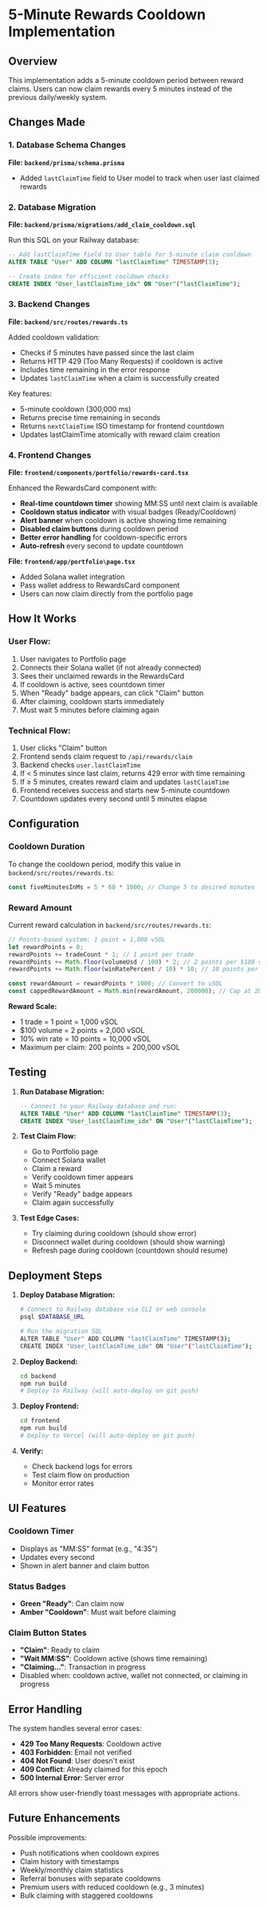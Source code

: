 # 5-Minute Rewards Cooldown Implementation

## Overview
This implementation adds a 5-minute cooldown period between reward claims. Users can now claim rewards every 5 minutes instead of the previous daily/weekly system.

## Changes Made

### 1. Database Schema Changes
**File: `backend/prisma/schema.prisma`**
- Added `lastClaimTime` field to User model to track when user last claimed rewards

### 2. Database Migration
**File: `backend/prisma/migrations/add_claim_cooldown.sql`**

Run this SQL on your Railway database:

```sql
-- Add lastClaimTime field to User table for 5-minute claim cooldown
ALTER TABLE "User" ADD COLUMN "lastClaimTime" TIMESTAMP(3);

-- Create index for efficient cooldown checks
CREATE INDEX "User_lastClaimTime_idx" ON "User"("lastClaimTime");
```

### 3. Backend Changes
**File: `backend/src/routes/rewards.ts`**

Added cooldown validation:
- Checks if 5 minutes have passed since the last claim
- Returns HTTP 429 (Too Many Requests) if cooldown is active
- Includes time remaining in the error response
- Updates `lastClaimTime` when a claim is successfully created

Key features:
- 5-minute cooldown (300,000 ms)
- Returns precise time remaining in seconds
- Returns `nextClaimTime` ISO timestamp for frontend countdown
- Updates lastClaimTime atomically with reward claim creation

### 4. Frontend Changes
**File: `frontend/components/portfolio/rewards-card.tsx`**

Enhanced the RewardsCard component with:
- **Real-time countdown timer** showing MM:SS until next claim is available
- **Cooldown status indicator** with visual badges (Ready/Cooldown)
- **Alert banner** when cooldown is active showing time remaining
- **Disabled claim buttons** during cooldown period
- **Better error handling** for cooldown-specific errors
- **Auto-refresh** every second to update countdown

**File: `frontend/app/portfolio\page.tsx`**
- Added Solana wallet integration
- Pass wallet address to RewardsCard component
- Users can now claim directly from the portfolio page

## How It Works

### User Flow:
1. User navigates to Portfolio page
2. Connects their Solana wallet (if not already connected)
3. Sees their unclaimed rewards in the RewardsCard
4. If cooldown is active, sees countdown timer
5. When "Ready" badge appears, can click "Claim" button
6. After claiming, cooldown starts immediately
7. Must wait 5 minutes before claiming again

### Technical Flow:
1. User clicks "Claim" button
2. Frontend sends claim request to `/api/rewards/claim`
3. Backend checks `user.lastClaimTime`
4. If < 5 minutes since last claim, returns 429 error with time remaining
5. If ≥ 5 minutes, creates reward claim and updates `lastClaimTime`
6. Frontend receives success and starts new 5-minute countdown
7. Countdown updates every second until 5 minutes elapse

## Configuration

### Cooldown Duration
To change the cooldown period, modify this value in `backend/src/routes/rewards.ts`:

```typescript
const fiveMinutesInMs = 5 * 60 * 1000; // Change 5 to desired minutes
```

### Reward Amount
Current reward calculation in `backend/src/routes/rewards.ts`:
```typescript
// Points-based system: 1 point = 1,000 vSOL
let rewardPoints = 0;
rewardPoints += tradeCount * 1; // 1 point per trade
rewardPoints += Math.floor(volumeUsd / 100) * 2; // 2 points per $100 volume
rewardPoints += Math.floor(winRatePercent / 10) * 10; // 10 points per 10% win rate

const rewardAmount = rewardPoints * 1000; // Convert to vSOL
const cappedRewardAmount = Math.min(rewardAmount, 200000); // Cap at 200,000 vSOL (200 points)
```

**Reward Scale:**
- 1 trade = 1 point = 1,000 vSOL
- $100 volume = 2 points = 2,000 vSOL
- 10% win rate = 10 points = 10,000 vSOL
- Maximum per claim: 200 points = 200,000 vSOL

## Testing

1. **Run Database Migration:**
   ```sql
   -- Connect to your Railway database and run:
   ALTER TABLE "User" ADD COLUMN "lastClaimTime" TIMESTAMP(3);
   CREATE INDEX "User_lastClaimTime_idx" ON "User"("lastClaimTime");
   ```

2. **Test Claim Flow:**
   - Go to Portfolio page
   - Connect Solana wallet
   - Claim a reward
   - Verify cooldown timer appears
   - Wait 5 minutes
   - Verify "Ready" badge appears
   - Claim again successfully

3. **Test Edge Cases:**
   - Try claiming during cooldown (should show error)
   - Disconnect wallet during cooldown (should show warning)
   - Refresh page during cooldown (countdown should resume)

## Deployment Steps

1. **Deploy Database Migration:**
   ```bash
   # Connect to Railway database via CLI or web console
   psql $DATABASE_URL
   
   # Run the migration SQL
   ALTER TABLE "User" ADD COLUMN "lastClaimTime" TIMESTAMP(3);
   CREATE INDEX "User_lastClaimTime_idx" ON "User"("lastClaimTime");
   ```

2. **Deploy Backend:**
   ```bash
   cd backend
   npm run build
   # Deploy to Railway (will auto-deploy on git push)
   ```

3. **Deploy Frontend:**
   ```bash
   cd frontend
   npm run build
   # Deploy to Vercel (will auto-deploy on git push)
   ```

4. **Verify:**
   - Check backend logs for errors
   - Test claim flow on production
   - Monitor error rates

## UI Features

### Cooldown Timer
- Displays as "MM:SS" format (e.g., "4:35")
- Updates every second
- Shown in alert banner and claim button

### Status Badges
- **Green "Ready"**: Can claim now
- **Amber "Cooldown"**: Must wait before claiming

### Claim Button States
- **"Claim"**: Ready to claim
- **"Wait MM:SS"**: Cooldown active (shows time remaining)
- **"Claiming..."**: Transaction in progress
- Disabled when: cooldown active, wallet not connected, or claiming in progress

## Error Handling

The system handles several error cases:
- **429 Too Many Requests**: Cooldown active
- **403 Forbidden**: Email not verified
- **404 Not Found**: User doesn't exist
- **409 Conflict**: Already claimed for this epoch
- **500 Internal Error**: Server error

All errors show user-friendly toast messages with appropriate actions.

## Future Enhancements

Possible improvements:
- Push notifications when cooldown expires
- Claim history with timestamps
- Weekly/monthly claim statistics
- Referral bonuses with separate cooldowns
- Premium users with reduced cooldown (e.g., 3 minutes)
- Bulk claiming with staggered cooldowns
